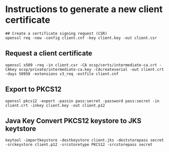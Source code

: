 # Instructions to generate a new client certificate
```
## Create a certificate signing request (CSR)
openssl req -new -config client.cnf -key client.key -out client.csr
```
## Request a client certificate
```
openssl x509 -req -in client.csr -CA ocsp/certs/intermediate-ca.crt -CAkey ocsp/private/intermediate-ca.key -CAcreateserial -out client.crt -days 50950 -extensions v3_req -extfile client.cnf
```

## Export to PKCS12
```
openssl pkcs12 -export -passin pass:secret -password pass:secret -in client.crt -inkey client.key -out client.p12
```

## Java Key Convert PKCS12 keystore to JKS keytstore
```
keytool -importkeystore -destkeystore client.jks -deststorepass secret -srckeystore client.p12 -srcstoretype PKCS12 -srcstorepass secret
```
